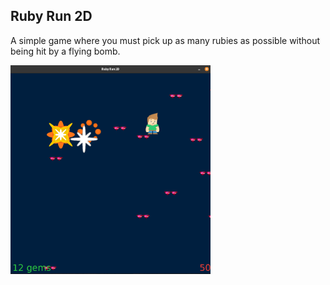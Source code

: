 ## Ruby Run 2D
<p>
A simple game where you must pick up as many rubies as possible without being hit by a flying bomb.
</p>
  <img src="static/RubyRun2D.png" width="320" title="hover text", align="left">